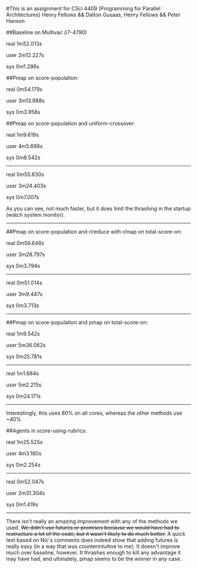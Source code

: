 #This is an assignment for CSci 4409 (Programming for Parallel Architectures)
Henry Fellows && Dalton Gusaas, Henry Fellows && Peter Hanson

##Baseline on Multivac (i7-4790)

real	1m52.013s

user	2m12.227s

sys	0m1.286s

##Pmap on score-population:

real	0m54.179s

user	3m13.988s

sys	0m3.958s

##Pmap on score-population and uniform-crossover:

real	1m9.619s

user	4m5.698s

sys	0m8.542s

------------------------

real	0m55.830s

user	3m24.403s

sys	0m7.007s


As you can see, not much faster, but it does limit the thrashing in the startup (watch system monitor).

------------------------

##Pmap on score-population and r/reduce with r/map on total-score-on:

real	0m56.648s

user	3m28.797s

sys	0m3.794s

------------------------

real	0m51.014s

user	3m9.447s

sys	0m3.713s

------------------------

##Pmap on score-population and pmap on total-score-on:

real	1m9.542s

user	5m36.062s

sys	0m25.781s

------------------------

real	1m1.684s

user	5m2.215s

sys	0m24.171s

------------------------

Interestingly, this uses 80% on all cores, whereas the other methods use ~40%

##Agents in score-using-rubrics:

real	1m25.525s

user	4m3.180s

sys	0m2.254s

------------------------

real	0m52.047s

user	2m31.304s

sys	0m1.419s

------------------------
There isn't really an amazing improvement with any of the methods we used. ~~We didn't use futures or promises because we would have had to restructure a lot of the code, but it wasn't likely to do much better.~~ A quick test based on Nic's comments does indeed show that adding futures is really easy (in a way that was counterintuitive to me). It doesn't improve much over baseline, however. It thrashes enough to kill any advantage it may have had, and ultimately, pmap seems to be the winner in any case.
